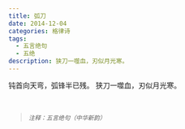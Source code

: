 ```yaml
---
title: 弧刀
date: 2014-12-04
categories: 格律诗
tags:
  - 五言绝句
  - 五绝
description: 狭刀一噬血，刃似月光寒。
---
```


钝首向天弯，弧锋半已残。
狭刀一噬血，刃似月光寒。

<br/>
<blockquote>
<p><small><i>注释：五言绝句（中华新韵）</i></small></p>
</blockquote>